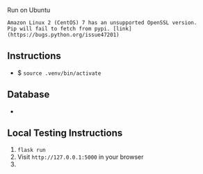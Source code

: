 Run on Ubuntu

    Amazon Linux 2 (CentOS) 7 has an unsupported OpenSSL version. 
    Pip will fail to fetch from pypi. [link](https://bugs.python.org/issue47201)


## Instructions
-  $ `source .venv/bin/activate`

## Database
 - 

## Local Testing Instructions
1. `flask run`
2. Visit `http://127.0.0.1:5000` in your browser
3. 


